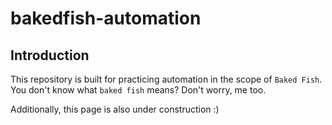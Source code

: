# bakedfish-automation

## Introduction
This repository is built for practicing automation in the scope of `Baked Fish`. You don't know what `baked fish` means? Don't worry, me too.

Additionally, this page is also under construction :)
